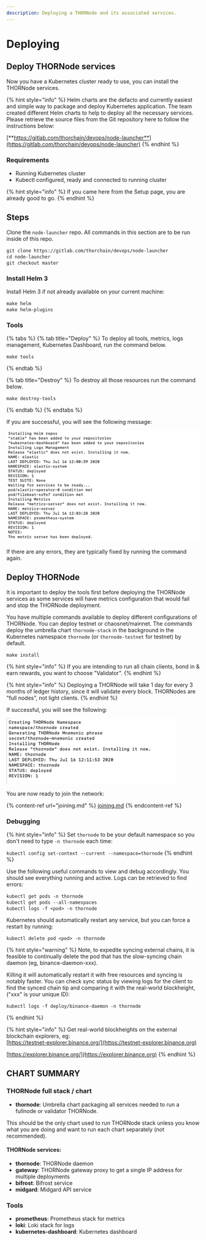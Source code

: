 ```yaml
---
description: Deploying a THORNode and its associated services.
---
```


# Deploying

## **Deploy THORNode services**

Now you have a Kubernetes cluster ready to use, you can install the THORNode services.

{% hint style="info" %}
Helm charts are the defacto and currently easiest and simple way to package and deploy Kubernetes application. The team created different Helm charts to help to deploy all the necessary services. Please retrieve the source files from the Git repository here to follow the instructions below:

[**https://gitlab.com/thorchain/devops/node-launcher**](https://gitlab.com/thorchain/devops/node-launcher)
{% endhint %}

### Requirements

* Running Kubernetes cluster
* Kubectl configured, ready and connected to running cluster

{% hint style="info" %}
If you came here from the Setup page, you are already good to go.
{% endhint %}

## Steps

Clone the `node-launcher` repo. All commands in this section are to be run inside of this repo.

```
git clone https://gitlab.com/thorchain/devops/node-launcher
cd node-launcher
git checkout master
```

### Install Helm 3

Install Helm 3 if not already available on your current machine:

```
make helm
make helm-plugins
```

### Tools

{% tabs %}
{% tab title="Deploy" %}
To deploy all tools, metrics, logs management, Kubernetes Dashboard, run the command below.

```
make tools
```
{% endtab %}

{% tab title="Destroy" %}
To destroy all those resources run the command below.

```
make destroy-tools
```
{% endtab %}
{% endtabs %}

If you are successful, you will see the following message:

![](<../.gitbook/assets/image (23) (1).png>)

If there are any errors, they are typically fixed by running the command again.

## Deploy THORNode

It is important to deploy the tools first before deploying the THORNode services as some services will have metrics configuration that would fail and stop the THORNode deployment.

You have multiple commands available to deploy different configurations of THORNode. You can deploy testnet or chaosnet/mainnet. The commands deploy the umbrella chart `thornode-stack` in the background in the Kubernetes namespace `thornode` (or `thornode-testnet` for testnet) by default.

```
make install
```

{% hint style="info" %}
If you are intending to run all chain clients, bond in & earn rewards, you want to choose "Validator".
{% endhint %}

{% hint style="info" %}
Deploying a THORNode will take 1 day for every 3 months of ledger history, since it will validate every block. THORNodes are "full nodes", not light clients.
{% endhint %}

If successful, you will see the following:

![](<../.gitbook/assets/image (19) (1).png>)

You are now ready to join the network:

{% content-ref url="joining.md" %}
[joining.md](joining.md)
{% endcontent-ref %}

### Debugging

{% hint style="info" %}
Set `thornode` to be your default namespace so you don't need to type `-n thornode` each time:

`kubectl config set-context --current --namespace=thornode`
{% endhint %}

Use the following useful commands to view and debug accordingly. You should see everything running and active. Logs can be retrieved to find errors:

```
kubectl get pods -n thornode
kubectl get pods --all-namespaces
kubectl logs -f <pod> -n thornode
```

Kubernetes should automatically restart any service, but you can force a restart by running:

```
kubectl delete pod <pod> -n thornode
```

{% hint style="warning" %}
Note, to expedite syncing external chains, it is feasible to continually delete the pod that has the slow-syncing chain daemon (eg, binance-daemon-xxx).

Killing it will automatically restart it with free resources and syncing is notably faster. You can check sync status by viewing logs for the client to find the synced chain tip and comparing it with the real-world blockheight, ("xxx" is your unique ID):

```
kubectl logs -f deploy/binance-daemon -n thornode
```
{% endhint %}

{% hint style="info" %}
Get real-world blockheights on the external blockchain explorers, eg:\
[https://testnet-explorer.binance.org/](https://testnet-explorer.binance.org)

[https://explorer.binance.org/](https://explorer.binance.org)
{% endhint %}

## CHART SUMMARY

### THORNode full stack / chart

* **thornode**: Umbrella chart packaging all services needed to run a fullnode or validator THORNode.

This should be the only chart used to run THORNode stack unless you know what you are doing and want to run each chart separately (not recommended).

#### THORNode services:

* **thornode**: THORNode daemon
* **gateway**: THORNode gateway proxy to get a single IP address for multiple deployments
* **bifrost**: Bifrost service
* **midgard**: Midgard API service

### Tools

* **prometheus**: Prometheus stack for metrics
* **loki**: Loki stack for logs
* **kubernetes-dashboard**: Kubernetes dashboard
